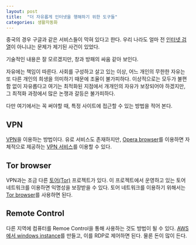 ```yaml
---
layout: post
title:  "더 자유롭게 인터넷을 행해하기 위한 도구들"
categories: 생활자동화
---
```


중국의 경우 구글과 같은 서비스들이 막혀 있다고 한다. 우리 나라도 얼마 전 [인터넷 검열](https://namu.wiki/w/%EC%9D%B8%ED%84%B0%EB%84%B7%20%EA%B2%80%EC%97%B4)이 아니냐는 문제가 제기된 사건이 있었다.

기술적인 내용은 잘 모르겠지만, 창과 방패의 싸움 같아 보인다.

자유에는 책임이 따른다. 사회를 구성하고 살고 있는 이상, 어느 개인의 무한한 자유는 또 다른 개인의 희생을 의미하기 때문에 조율이 불가피하다. 이상적으로는 모두가 불편함 없이 자유롭다고 여기는 최적화된 지점에서 개개인의 자유가 보장되어야 하겠지만, 그 최적화 과정에서 많은 논쟁과 갈등은 불가피하다.

다만 여기에서는 꼭 써야할 때, 특정 사이트에 접근할 수 있는 방법을 적어 본다.

## VPN

[VPN](https://namu.wiki/w/%EA%B0%80%EC%83%81%20%EC%82%AC%EC%84%A4%EB%A7%9D)을 이용하는 방법이다. 유로 서비스도 존재하지만, [Opera browser](https://www.opera.com/ko)를 이용하면 자체적으로 제공하는 [VPN 서비스](https://www.opera.com/ko/computer/features/free-vpn)를 이용할 수 있다.

## Tor browser

VPN과는 조금 다른 [토어(Tor)](https://ko.wikipedia.org/wiki/%ED%86%A0%EC%96%B4) 프로젝트가 있다. 이 프로젝트에서 운영하고 있는 토어 네트워크를 이용하면 익명성을 보장받을 수 있다. 토어 네트워크를 이용하기 위해서는 [Tor browser](https://www.torproject.org/)를 사용하면 된다.

## Remote Control

다른 지역에 컴퓨터를 Remoe Control을 통해 사용하는 것도 방법이 될 수 있다. [AWS에서 windows instance](https://docs.aws.amazon.com/ko_kr/AWSEC2/latest/WindowsGuide/connecting_to_windows_instance.html)를 만들고, 이를 RDP로 제어하면 된다. 물론 돈이 많이 든다.
